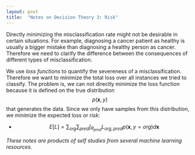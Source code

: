 ```yaml
---
layout: post
title:  "Notes on Decision Theory 3: Risk"
---
```

Directly minimizing the misclassification rate might not be desirable in certain situations. For example, diagnosing a cancer patient as healthy is usually a bigger mistake than diagnosing a healthy person as cancer. Therefore we need to clarify the difference between the consequences of different types of misclassification.

We use *loss functions* to quantify the severeness of a misclassification. Therefore we want to minimize the total loss over all instances we tried to classify. The problem is, we can not directly minimize the loss function because it is defined on the true distribution $$p(\mathbf{x}, y)$$ that generates the data. Since we only have samples from this distribution, we minimize the expected loss or *risk*:
- $$E[L] = \sum_{org}\sum_{pred}\int_{R_{pred}}L_{org,pred}p(\mathbf{x},y=org)d\mathbf{x}$$



*These notes are products of self studies from several machine learning resources.*
